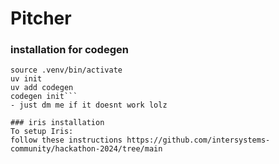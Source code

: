 # Pitcher

### installation for codegen
```uv venv
source .venv/bin/activate
uv init
uv add codegen
codegen init```
- just dm me if it doesnt work lolz

### iris installation
To setup Iris:
follow these instructions https://github.com/intersystems-community/hackathon-2024/tree/main
